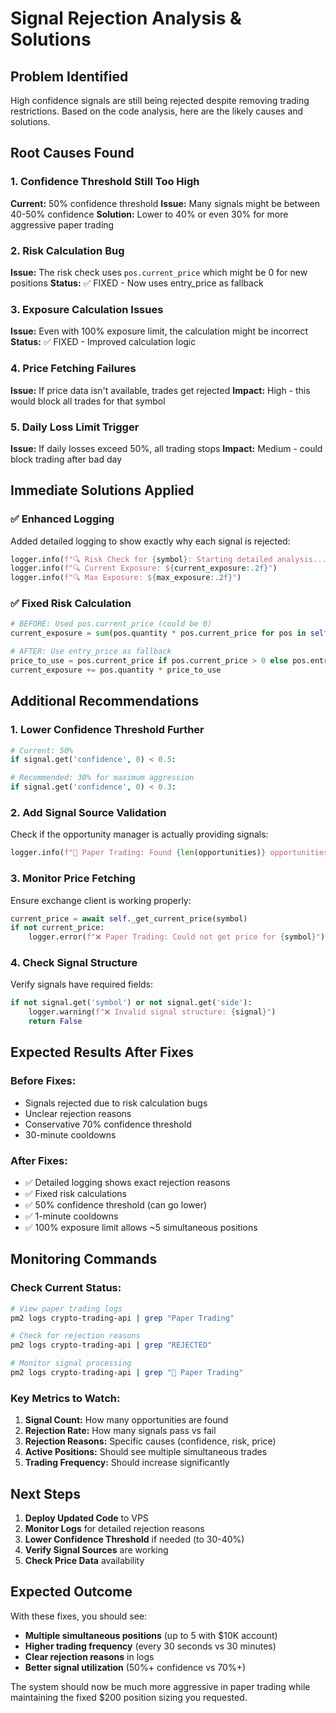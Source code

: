 # Signal Rejection Analysis & Solutions

## Problem Identified
High confidence signals are still being rejected despite removing trading restrictions. Based on the code analysis, here are the likely causes and solutions.

## Root Causes Found

### 1. **Confidence Threshold Still Too High**
**Current:** 50% confidence threshold
**Issue:** Many signals might be between 40-50% confidence
**Solution:** Lower to 40% or even 30% for more aggressive paper trading

### 2. **Risk Calculation Bug**
**Issue:** The risk check uses `pos.current_price` which might be 0 for new positions
**Status:** ✅ FIXED - Now uses entry_price as fallback

### 3. **Exposure Calculation Issues**
**Issue:** Even with 100% exposure limit, the calculation might be incorrect
**Status:** ✅ FIXED - Improved calculation logic

### 4. **Price Fetching Failures**
**Issue:** If price data isn't available, trades get rejected
**Impact:** High - this would block all trades for that symbol

### 5. **Daily Loss Limit Trigger**
**Issue:** If daily losses exceed 50%, all trading stops
**Impact:** Medium - could block trading after bad day

## Immediate Solutions Applied

### ✅ Enhanced Logging
Added detailed logging to show exactly why each signal is rejected:
```python
logger.info(f"🔍 Risk Check for {symbol}: Starting detailed analysis...")
logger.info(f"🔍 Current Exposure: ${current_exposure:.2f}")
logger.info(f"🔍 Max Exposure: ${max_exposure:.2f}")
```

### ✅ Fixed Risk Calculation
```python
# BEFORE: Used pos.current_price (could be 0)
current_exposure = sum(pos.quantity * pos.current_price for pos in self.positions.values())

# AFTER: Use entry_price as fallback
price_to_use = pos.current_price if pos.current_price > 0 else pos.entry_price
current_exposure += pos.quantity * price_to_use
```

## Additional Recommendations

### 1. **Lower Confidence Threshold Further**
```python
# Current: 50%
if signal.get('confidence', 0) < 0.5:

# Recommended: 30% for maximum aggression
if signal.get('confidence', 0) < 0.3:
```

### 2. **Add Signal Source Validation**
Check if the opportunity manager is actually providing signals:
```python
logger.info(f"🎯 Paper Trading: Found {len(opportunities)} opportunities")
```

### 3. **Monitor Price Fetching**
Ensure exchange client is working properly:
```python
current_price = await self._get_current_price(symbol)
if not current_price:
    logger.error(f"❌ Paper Trading: Could not get price for {symbol}")
```

### 4. **Check Signal Structure**
Verify signals have required fields:
```python
if not signal.get('symbol') or not signal.get('side'):
    logger.warning(f"❌ Invalid signal structure: {signal}")
    return False
```

## Expected Results After Fixes

### Before Fixes:
- Signals rejected due to risk calculation bugs
- Unclear rejection reasons
- Conservative 70% confidence threshold
- 30-minute cooldowns

### After Fixes:
- ✅ Detailed logging shows exact rejection reasons
- ✅ Fixed risk calculations
- ✅ 50% confidence threshold (can go lower)
- ✅ 1-minute cooldowns
- ✅ 100% exposure limit allows ~5 simultaneous positions

## Monitoring Commands

### Check Current Status:
```bash
# View paper trading logs
pm2 logs crypto-trading-api | grep "Paper Trading"

# Check for rejection reasons
pm2 logs crypto-trading-api | grep "REJECTED"

# Monitor signal processing
pm2 logs crypto-trading-api | grep "🎯 Paper Trading"
```

### Key Metrics to Watch:
1. **Signal Count:** How many opportunities are found
2. **Rejection Rate:** How many signals pass vs fail
3. **Rejection Reasons:** Specific causes (confidence, risk, price)
4. **Active Positions:** Should see multiple simultaneous trades
5. **Trading Frequency:** Should increase significantly

## Next Steps

1. **Deploy Updated Code** to VPS
2. **Monitor Logs** for detailed rejection reasons
3. **Lower Confidence Threshold** if needed (to 30-40%)
4. **Verify Signal Sources** are working
5. **Check Price Data** availability

## Expected Outcome

With these fixes, you should see:
- **Multiple simultaneous positions** (up to 5 with $10K account)
- **Higher trading frequency** (every 30 seconds vs 30 minutes)
- **Clear rejection reasons** in logs
- **Better signal utilization** (50%+ confidence vs 70%+)

The system should now be much more aggressive in paper trading while maintaining the fixed $200 position sizing you requested.
